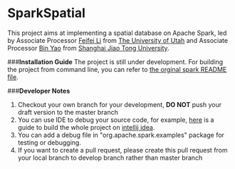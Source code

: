 SparkSpatial
==========

This project aims at implementing a spatial database on Apache Spark, led by Associate Processor [Feifei Li](http://www.cs.utah.edu/~lifeifei) from [The University of Utah](http://www.utah.edu)  and Associate Processor [Bin Yao](http://www.cs.sjtu.edu.cn/~yaobin)  from [Shanghai Jiao Tong University](http://www.sjtu.edu.cn).

###**Installation Guide**
The project is still under development. For building the project from command line, you can refer to [the orginal spark README file](./OriginalSparkREADME.md).



###**Developer Notes**

1. Checkout your own branch for your development, **DO NOT** push your draft version to the master branch
2. You can use IDE to debug your source code, for example, [here](./docs/spark-building-for-intellij-idea.md) is a guide to build the whole project on [intellij idea](https://www.jetbrains.com/idea/).
3. You can add a debug file in "org.apache.spark.examples" package for testing or debugging.
4. If you want to create a pull request, please create this pull request from your local branch to develop branch rather than master branch



